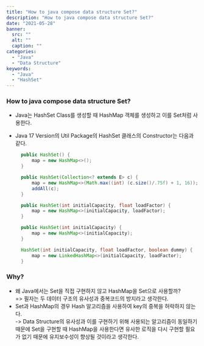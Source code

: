 ```yaml
---
title: "How to java compose data structure Set?"
description: "How to java compose data structure Set?"
date: "2021-05-28"
banner:
  src: ""
  alt: ""
  caption: ""
categories:
  - "Java"
  - "Data Structure"
keywords:
  - "Java"
  - "HashSet"
---
```


### How to java compose data structure Set?

- Java는 HashSet Class를 생성할 때 HashMap 객체를 생성하고 이를 Set처럼 사용한다.
- Java 17 Version의 Util Package의 HashSet 클래스의 Constructor는 다음과 같다.

  ```java
    public HashSet() {
        map = new HashMap<>();
    }

    public HashSet(Collection<? extends E> c) {
        map = new HashMap<>(Math.max((int) (c.size()/.75f) + 1, 16));
        addAll(c);
    }

    public HashSet(int initialCapacity, float loadFactor) {
        map = new HashMap<>(initialCapacity, loadFactor);
    }

    public HashSet(int initialCapacity) {
        map = new HashMap<>(initialCapacity);
    }

    HashSet(int initialCapacity, float loadFactor, boolean dummy) {
        map = new LinkedHashMap<>(initialCapacity, loadFactor);
    }
  ```

### Why?

- 왜 Java에서는 Set을 직접 구현하지 않고 HashMap을 Set으로 사용할까?  
  => 필자는 두 데이터 구조의 유사성과 중복코드의 방지라고 생각한다.
- Set과 HashMap의 경우 Hash 알고리즘을 사용하여 key의 중복을 허락하지 않는다.  
  -> Data Structure의 유사성과 이를 구현하기 위해 사용되는 알고리즘이 동일하기 때문에 Set을 구현할 때 HashMap을 사용한다면 유사한 로직을 다시 구현할 필요가 없기 때문에 유지보수성이 향상될 것이라고 생각한다.

